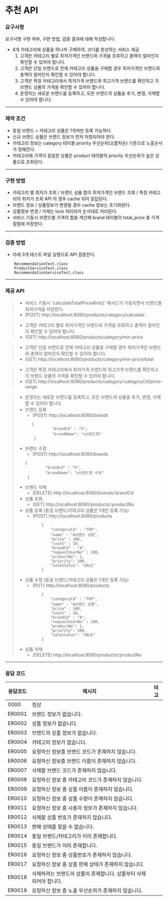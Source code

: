 # 추천 API

### 요구사항
요구사항 구현 여부, 구현 방법, 검증
결과에 대해 작성합니다.
* 8개 카테고리에 상품을 하나씩 구매하여, 코디를 완성하는 서비스 제공 
  1. 고객은 카테고리 별로 최저가격인 브랜드와 가격을 조회하고 총액이 얼마인지 확인할 수 있어야 합니다.
  2. 고객은 단일 브랜드로 전체 카테고리 상품을 구매할 경우 최저가격인 브랜드와 총액이 얼마인지 확인할 수 있어야 합니다.
  3. 고객은 특정 카테고리에서 최저가격 브랜드와 최고가격 브랜드를 확인하고 각 브랜드 상품의 가격을 확인할 수 있어야 합니다.
  4. 운영자는 새로운 브랜드를 등록하고, 모든 브랜드의 상품을 추가, 변경, 삭제할 수 있어야 합니다.

---

### 제약 조건

* 동일 브랜드 + 카테고리 상품은 1개씩만 등록 가능하다.
* 신규 브랜드 상품은 브랜드 정보가 먼저 저장되어야 한다.
* 카테고리 정보는 category 테이블 priority 우선순위(오름차순) 기준으로 노출순서가 정해진다.
* 카테고리에 가격이 동일한 상품은 product 테이블의 priority 우선순위가 높은 상품으로 조회된다. 

---

### 구현 방법

* 카테고리 별 최저가 조회 / 브랜드 상품 합이 최저가격인 브랜드 조회 / 특정 카테고리의 최저가 조회 API 의 경우 cache 되어 응답된다.
* 브랜드 정보 / 상품정보가 변경될 경우 cache 정보는 초기화된다.
* 상품정보 변경 / 삭제는 lock 처리되어 순서대로 처리된다.
* 서비스 기동시 브랜드별 가격의 합을 계산해 brand 테이블의 total_price 총 가격 컬럼에 저장한다.

---

### 검증 방법
 * 아래 3개 테스트 파일 실행으로 API 검증한다.
```
    RecommendationTest.class
    ProductServiceTest.class
    RecommendationServiceTest.class
```
---       


### 제공 API
>* 서비스 기동시 'calculateTotalPrice4Init()' 메서드가 기동되면서 브랜드별 최저가격을 저장한다.
>  * (POST) http://localhost:8080/products/category/calculate


>* 고객은 카테고리 별로 최저가격인 브랜드와 가격을 조회하고 총액이 얼마인지 확인할 수 있어야 합니다.
>  * (GET) http://localhost:8080/products/category/min-price


>* 고객은 단일 브랜드로 전체 카테고리 상품을 구매할 경우 최저가격인 브랜드와 총액이 얼마인지 확인할 수 있어야 합니다.
>  * (GET) http://localhost:8080/products/category/min-price/total


>* 고객은 특정 카테고리에서 최저가격 브랜드와 최고가격 브랜드를 확인하고 각 브랜드 상품의 가격을 확인할 수 있어야 합니다.
>  * (GET) http://localhost:8080/products/category/:categoryCd/price-range


>* 운영자는 새로운 브랜드를 등록하고, 모든 브랜드의 상품을 추가, 변경, 삭제할 수 있어야 합니다.
>  * 브랜드 등록 
>    * (POST) http://localhost:8080/brands
>    ```
>       {
>                "brandCd" : "X",
>                "brandName": "x브랜드명"
>        }     
>    ```
>  * 브랜드 수정
>    * (POST) http://localhost:8080/brands
>    ```
>    {
>             "brandCd" : "X",
>             "brandName": "x브랜드명 수정"
>     }     
>      ```
>  * 브랜드 삭제
>    * (DELETE) http://localhost:8080/brands/:brandCd
>  * 상품 조회
>    * (GET) http://localhost:8080/products/:productNo
>  * 상품 등록 (동일 브랜드/카테고리 상품은 1개만 등록 가능)
>      * (POST) http://localhost:8080/products
>          ```
>              {
>                  "categoryCd" : "TOP",
>                  "name" : "A브랜드 상품",
>                  "price" : 100,
>                  "count" : 10,
>                  "brandCd" : "A",
>                  "requestUserNo" : 200,
>                  "productNo": 1,
>                  "priority": 100,
>                  "saleStatus": "SALE"
>              }
>          ```  
>  * 상품 수정 (동일 브랜드/카테고리 상품은 1개만 등록 가능)
>      * (PUT) http://localhost:8080/products
>          ```
>              {
>                  "categoryCd" : "TOP",
>                  "name" : "A브랜드 상품",
>                  "price" : 100,
>                  "count" : 10,
>                  "brandCd" : "A",
>                  "requestUserNo" : 200,
>                  "productNo": 1,
>                  "priority": 100,
>                  "saleStatus": "SALE"
>              }
>          ```  
>  * 상품 삭제
>      * (DELETE) http://localhost:8080/products/:productNo

---

### 응답 코드 

|응답코드|메시지|비고|
|------|---|---|
|0000|정상||
|ER0001|브랜드 정보가 없습니다.||
|ER0002|상품 정보가 없습니다.||
|ER0003|브랜드의 상품 정보가 없습니다.||
|ER0004|카테고리 정보가 없습니다.||
|ER0005|요청하신 정보중 브랜드 코드가 존재하지 않습니다.||
|ER0006|요청하신 정보중 브랜드 이름이 존재하지 않습니다.||
|ER0007|삭제할 브랜드 코드가 존재하지 않습니다.||
|ER0008|요청하신 정보 중 카테고리 코드가 존재하지 않습니다.||
|ER0009|요청하신 정보 중 상품 이름이 존재하지 않습니다.||
|ER0010|요청하신 정보 중 상품 수량이 존재하지 않습니다.||
|ER0011|요청하신 정보 중 사용자 정보가 존재하지 않습니다.||
|ER0012|삭제할 상품 번호가 존재하지 않습니다.||
|ER0013|판매 상태를 찾을 수 없습니다.||
|ER0014|동일 브랜드/카테고리가 이미 존재합니다.||
|ER0015|동일 브랜드가 이미 존재합니다.||
|ER0016|요청하신 정보 중 상품번호가 존재하지 않습니다.||
|ER0017|요청하신 정보 중 상품 판매 상태가 존재하지 않습니다.||
|ER0018|삭제하려는 브랜드의 상품이 존재합니다. 상품부터 삭제되어야 합니다.||
|ER0019|요청하신 정보 중 노출 우선순위가 존재하지 않습니다.||


